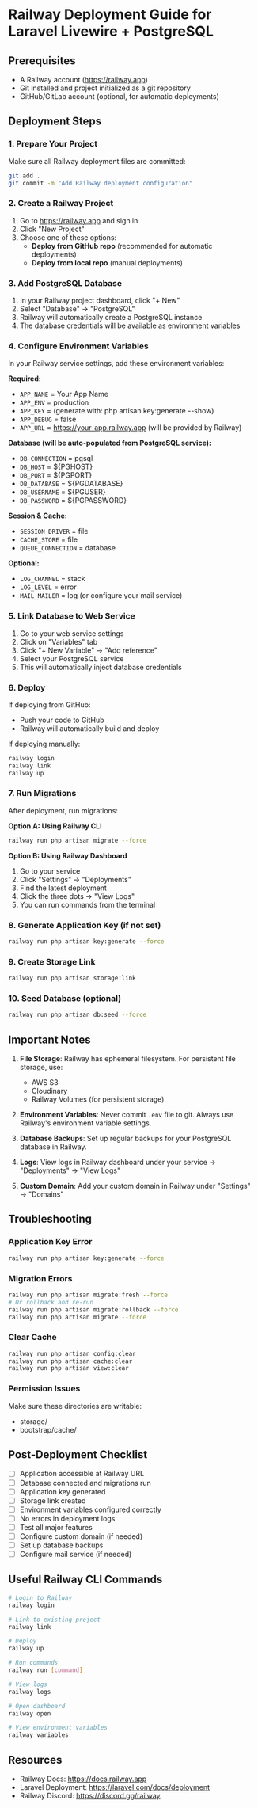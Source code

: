 # Railway Deployment Guide for Laravel Livewire + PostgreSQL

## Prerequisites
- A Railway account (https://railway.app)
- Git installed and project initialized as a git repository
- GitHub/GitLab account (optional, for automatic deployments)

## Deployment Steps

### 1. Prepare Your Project

Make sure all Railway deployment files are committed:
```bash
git add .
git commit -m "Add Railway deployment configuration"
```

### 2. Create a Railway Project

1. Go to https://railway.app and sign in
2. Click "New Project"
3. Choose one of these options:
   - **Deploy from GitHub repo** (recommended for automatic deployments)
   - **Deploy from local repo** (manual deployments)

### 3. Add PostgreSQL Database

1. In your Railway project dashboard, click "+ New"
2. Select "Database" → "PostgreSQL"
3. Railway will automatically create a PostgreSQL instance
4. The database credentials will be available as environment variables

### 4. Configure Environment Variables

In your Railway service settings, add these environment variables:

**Required:**
- `APP_NAME` = Your App Name
- `APP_ENV` = production
- `APP_KEY` = (generate with: php artisan key:generate --show)
- `APP_DEBUG` = false
- `APP_URL` = https://your-app.railway.app (will be provided by Railway)

**Database (will be auto-populated from PostgreSQL service):**
- `DB_CONNECTION` = pgsql
- `DB_HOST` = ${PGHOST}
- `DB_PORT` = ${PGPORT}
- `DB_DATABASE` = ${PGDATABASE}
- `DB_USERNAME` = ${PGUSER}
- `DB_PASSWORD` = ${PGPASSWORD}

**Session & Cache:**
- `SESSION_DRIVER` = file
- `CACHE_STORE` = file
- `QUEUE_CONNECTION` = database

**Optional:**
- `LOG_CHANNEL` = stack
- `LOG_LEVEL` = error
- `MAIL_MAILER` = log (or configure your mail service)

### 5. Link Database to Web Service

1. Go to your web service settings
2. Click on "Variables" tab
3. Click "+ New Variable" → "Add reference"
4. Select your PostgreSQL service
5. This will automatically inject database credentials

### 6. Deploy

If deploying from GitHub:
- Push your code to GitHub
- Railway will automatically build and deploy

If deploying manually:
```bash
railway login
railway link
railway up
```

### 7. Run Migrations

After deployment, run migrations:

**Option A: Using Railway CLI**
```bash
railway run php artisan migrate --force
```

**Option B: Using Railway Dashboard**
1. Go to your service
2. Click "Settings" → "Deployments"
3. Find the latest deployment
4. Click the three dots → "View Logs"
5. You can run commands from the terminal

### 8. Generate Application Key (if not set)

```bash
railway run php artisan key:generate --force
```

### 9. Create Storage Link

```bash
railway run php artisan storage:link
```

### 10. Seed Database (optional)

```bash
railway run php artisan db:seed --force
```

## Important Notes

1. **File Storage**: Railway has ephemeral filesystem. For persistent file storage, use:
   - AWS S3
   - Cloudinary
   - Railway Volumes (for persistent storage)

2. **Environment Variables**: Never commit `.env` file to git. Always use Railway's environment variable settings.

3. **Database Backups**: Set up regular backups for your PostgreSQL database in Railway.

4. **Logs**: View logs in Railway dashboard under your service → "Deployments" → "View Logs"

5. **Custom Domain**: Add your custom domain in Railway under "Settings" → "Domains"

## Troubleshooting

### Application Key Error
```bash
railway run php artisan key:generate --force
```

### Migration Errors
```bash
railway run php artisan migrate:fresh --force
# Or rollback and re-run
railway run php artisan migrate:rollback --force
railway run php artisan migrate --force
```

### Clear Cache
```bash
railway run php artisan config:clear
railway run php artisan cache:clear
railway run php artisan view:clear
```

### Permission Issues
Make sure these directories are writable:
- storage/
- bootstrap/cache/

## Post-Deployment Checklist

- [ ] Application accessible at Railway URL
- [ ] Database connected and migrations run
- [ ] Application key generated
- [ ] Storage link created
- [ ] Environment variables configured correctly
- [ ] No errors in deployment logs
- [ ] Test all major features
- [ ] Configure custom domain (if needed)
- [ ] Set up database backups
- [ ] Configure mail service (if needed)

## Useful Railway CLI Commands

```bash
# Login to Railway
railway login

# Link to existing project
railway link

# Deploy
railway up

# Run commands
railway run [command]

# View logs
railway logs

# Open dashboard
railway open

# View environment variables
railway variables
```

## Resources

- Railway Docs: https://docs.railway.app
- Laravel Deployment: https://laravel.com/docs/deployment
- Railway Discord: https://discord.gg/railway
